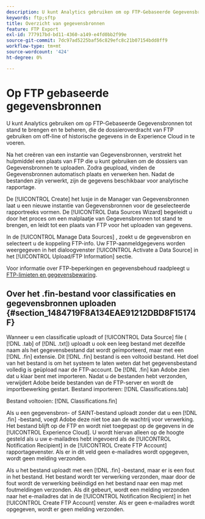 ```yaml
---
description: U kunt Analytics gebruiken om op FTP-Gebaseerde Gegevensbronnen tot stand te brengen en te beheren, die de dossieroverdracht van FTP gebruiken om off-line of historische gegevens in de Experience Cloud in te voeren.
keywords: ftp;sftp
title: Overzicht van gegevensbronnen
feature: FTP Export
exl-id: 777917bd-bd11-4360-a149-e4fd0bb2f99e
source-git-commit: 7dc97ad5225baf56c829efc8c21b07154bdd8ff9
workflow-type: tm+mt
source-wordcount: '424'
ht-degree: 0%

---
```


# Op FTP gebaseerde gegevensbronnen

U kunt Analytics gebruiken om op FTP-Gebaseerde Gegevensbronnen tot stand te brengen en te beheren, die de dossieroverdracht van FTP gebruiken om off-line of historische gegevens in de Experience Cloud in te voeren.

Na het creëren van een instantie van Gegevensbronnen, verstrekt het hulpmiddel een plaats van FTP die u kunt gebruiken om de dossiers van Gegevensbronnen te uploaden. Zodra geupload, vinden de Gegevensbronnen automatisch plaats en verwerken hen. Nadat de bestanden zijn verwerkt, zijn de gegevens beschikbaar voor analytische rapportage.

De [!UICONTROL Create] het lusje in de Manager van Gegevensbronnen laat u een nieuwe instantie van Gegevensbronnen voor de geselecteerde rapportreeks vormen. De [!UICONTROL Data Sources Wizard] begeleidt u door het proces om een malplaatje van Gegevensbronnen tot stand te brengen, en leidt tot een plaats van FTP voor het uploaden van gegevens.

In de [!UICONTROL Manage Data Sources] , zoekt u de gegevensbron en selecteert u de koppeling FTP-info. Uw FTP-aanmeldgegevens worden weergegeven in het dialoogvenster [!UICONTROL Activate a Data Source] in het [!UICONTROL Upload/FTP Information] sectie.

Voor informatie over FTP-beperkingen en gegevensbehoud raadpleegt u [FTP-limieten en gegevensbewaring](/help/export/ftp-and-sftp/ftp-limits.md).

## Over het .fin-bestand voor classificaties en gegevensbronnen uploaden {#section_1484719F8A134EAE91212DBD8F15174F}

Wanneer u een classificatie uploadt of [!UICONTROL Data Source] file ( [!DNL .tab] of [!DNL .txt]) uploadt u ook een leeg bestand met dezelfde naam als het gegevensbestand dat wordt geïmporteerd, maar met een [!DNL .fin] extensie. Dit [!DNL .fin] bestand is een voltooid bestand. Het doel van het bestand is om het systeem te laten weten dat het gegevensbestand volledig is geüpload naar de FTP-account. De [!DNL .fin] kan Adobe zien dat u klaar bent met importeren. Nadat u de bestanden hebt verzonden, verwijdert Adobe beide bestanden van de FTP-server en wordt de importbewerking gestart.
Bestand importeren: [!DNL Classifications.tab]

Bestand voltooien: [!DNL Classifications.fin]

Als u een gegevensbron- of SAINT-bestand uploadt zonder dat u een [!DNL .fin] -bestand, voegt Adobe deze niet toe aan de wachtrij voor verwerking. Het bestand blijft op de FTP en wordt niet toegepast op de gegevens in de [!UICONTROL Experience Cloud]. U wordt hiervan alleen op de hoogte gesteld als u uw e-mailadres hebt ingevoerd als de [!UICONTROL Notification Recipient] in de [!UICONTROL Create FTP Account] rapportagevenster. Als er in dit veld geen e-mailadres wordt opgegeven, wordt geen melding verzonden.

Als u het bestand uploadt met een [!DNL .fin] -bestand, maar er is een fout in het bestand. Het bestand wordt ter verwerking verzonden, maar door de fout wordt de verwerking beëindigd en het bestand naar een map met foutmeldingen verzonden. Als dit gebeurt, wordt een melding verzonden naar het e-mailadres dat in de [!UICONTROL Notification Recipient] in het [!UICONTROL Create FTP Account] venster. Als er geen e-mailadres wordt opgegeven, wordt er geen melding verzonden.
